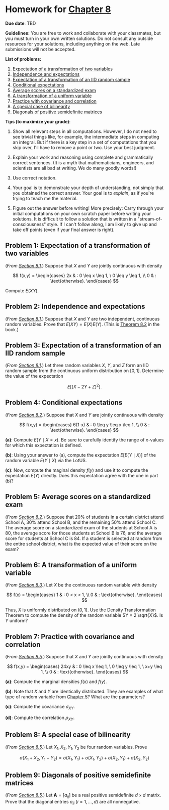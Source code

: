 # Homework for [Chapter 8](https://mml.johnmyersmath.com/stats-book/chapters/08-more-prob.html#)

**Due date**: TBD

**Guidelines:** You are free to work and collaborate with your classmates, but you must turn in your own written solutions. Do not consult any outside resources for your solutions, including anything on the web. Late submissions will not be accepted.

**List of problems:**

1. [Expectation of a transformation of two variables](#problem-1-expectation-of-a-transformation-of-two-variables)
2. [Independence and expectations](#problem-2-independence-and-expectations)
3. [Expectation of a transformation of an IID random sample](#problem-3-expectation-of-a-transformation-of-an-iid-random-sample)
4. [Conditional expectations](#problem-4-conditional-expectations)
5. [Average scores on a standardized exam](#problem-5-average-scores-on-a-standardized-exam)
6. [A transformation of a uniform variable](#problem-6-a-transformation-of-a-uniform-variable)
7. [Practice with covariance and correlation](#problem-7-practice-with-covariance-and-correlation)
8. [A special case of bilinearity](#problem-8-a-special-case-of-bilinearity)
9. [Diagonals of positive semidefinite matrices](#problem-9-diagonals-of-positive-semidefinite-matrices)


 **Tips (to maximize your grade)**:
 
1. Show all relevant steps in all computations. However, I do not need to see trivial things like, for example, the intermediate steps in computing an integral. But if there is a key step in a set of computations that you skip over, I'll have to remove a point or two. Use your best judgment.

2. Explain your work and reasoning using complete and grammatically correct sentences. (It is a myth that mathematicians, engineers, and scientists are all bad at writing. We do many goodly words!)
 
3. Use correct notation.

4. Your goal is to demonstrate your depth of understanding, not simply that you obtained the correct answer. Your goal is to _explain_, as if you're trying to teach me the material.

5. Figure out the answer before writing! More precisely: Carry through your initial computations on your own scratch paper before writing your solutions.  It is difficult to follow a solution that is written in a "stream-of-consciousness" style. If I can't follow along, I am likely to give up and take off points (even if your final answer is right).


## Problem 1: Expectation of a transformation of two variables

(_From [Section 8.1](https://mml.johnmyersmath.com/stats-book/chapters/08-more-prob.html#expectations-and-joint-distributions)_.) Suppose that $X$ and $Y$ are jointly continuous with density

$$
f(x,y) = \begin{cases}
2x & : 0 \leq x \leq 1, \ 0 \leq y \leq 1, \\
0 & : \text{otherwise}.
\end{cases}
$$

Compute $E(XY)$.

## Problem 2: Independence and expectations

(_From [Section 8.1](https://mml.johnmyersmath.com/stats-book/chapters/08-more-prob.html#expectations-and-joint-distributions)_.) Suppose that $X$ and $Y$ are two independent, continuous random variables. Prove that $E(XY) = E(X)E(Y)$. (This is [Theorem 8.2](https://mml.johnmyersmath.com/stats-book/chapters/08-more-prob.html#ind-expect-thm) in the book.)

## Problem 3: Expectation of a transformation of an IID random sample

(_From [Section 8.1](https://mml.johnmyersmath.com/stats-book/chapters/08-more-prob.html#expectations-and-joint-distributions)_.) Let three random variables $X$, $Y$, and $Z$ form an IID random sample from the continuous uniform distribution on $[0,1]$. Determine the value of the expectation

$$
E\left[ (X - 2Y + Z)^2\right].
$$

## Problem 4: Conditional expectations

(_From [Section 8.2](https://mml.johnmyersmath.com/stats-book/chapters/08-more-prob.html#expectations-and-conditional-distributions)_.) Suppose that $X$ and $Y$ are jointly continuous with density

$$
f(x,y) = \begin{cases}
6(1-x) & : 0 \leq y \leq x \leq 1, \\
0 & : \text{otherwise}.
\end{cases}
$$

**(a)**: Compute $E(Y \mid X=x)$. Be sure to carefully identify the range of $x$-values for which this expectation is defined.

**(b)**: Using your answer to (a), compute the  expectation $E\left[ E(Y \mid X) \right]$ of the random variable $E(Y\mid X)$ via the LotUS.

**(c)**: Now, compute the maginal density $f(y)$ and use it to compute the expectation $E(Y)$ directly. Does this expectation agree with the one in part (b)?

## Problem 5: Average scores on a standardized exam

(_From [Section 8.2](https://mml.johnmyersmath.com/stats-book/chapters/08-more-prob.html#expectations-and-conditional-distributions)_.) Suppose that 20% of students in a certain district attend School A, 30% attend School B, and the remaining 50% attend School C. The average score on a standardized exam of the students at School A is 80, the average score for those students at School B is 76, and the average score for students at School C is 84. If a student is selected at random from the entire school district, what is the expected value of their score on the exam?

## Problem 6: A transformation of a uniform variable

(_From [Section 8.3](https://mml.johnmyersmath.com/stats-book/chapters/08-more-prob.html#density-transformations)_.) Let $X$ be the continuous random variable with density

$$
f(x) = \begin{cases}
1 & : 0 < x < 1, \\
0 & : \text{otherwise}.
\end{cases}
$$

Thus, $X$ is uniformly distributed on $(0,1)$. Use the Density Transformation Theorem to compute the density of the random variable $Y  = 2 \sqrt{X}$. Is $Y$ uniform?

## Problem 7: Practice with covariance and correlation

(_From [Section 8.5](https://mml.johnmyersmath.com/stats-book/chapters/08-more-prob.html#covariance-and-correlation)_.) Suppose that $X$ and $Y$ are jointly continuous with density

$$
f(x,y) = \begin{cases}
24xy & : 0 \leq x \leq 1, \ 0 \leq y \leq 1, \ x+y \leq 1, \\
0 & : \text{otherwise}.
\end{cases}
$$

**(a)**: Compute the marginal densities $f(x)$ and $f(y)$.

**(b)**: Note that $X$ and $Y$ are identically distributed. They are examples of what type of random variable from [Chapter 5](https://mml.johnmyersmath.com/stats-book/chapters/05-examples-of-rvs.html)? What are the parameters?

**(c)**: Compute the covariance $\sigma_{XY}$.

**(d)**: Compute the correlation $\rho_{XY}$.

## Problem 8: A special case of bilinearity

(_From [Section 8.5](https://mml.johnmyersmath.com/stats-book/chapters/08-more-prob.html#covariance-and-correlation)_.) Let $X_1,X_2,Y_1,Y_2$ be four random variables. Prove

$$
\sigma(X_1+X_2,Y_1+Y_2) = \sigma(X_1,Y_1) + \sigma(X_1,Y_2) + \sigma(X_2,Y_1) +  \sigma(X_2,Y_2)
$$

## Problem 9: Diagonals of positive semidefinite matrices

(_From [Section 8.5](https://mml.johnmyersmath.com/stats-book/chapters/08-more-prob.html#covariance-and-correlation)._) Let $\mathbf{A}=[a_{ij}]$ be a real positive semidefinite $d\times d$ matrix. Prove that the diagonal entries $a_{ii}$ ($i=1,\ldots,d$) are all nonnegative.